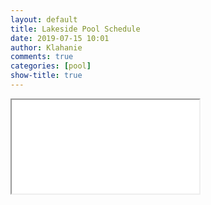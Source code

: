 ```yaml
---
layout: default
title: Lakeside Pool Schedule
date: 2019-07-15 10:01
author: Klahanie
comments: true
categories: [pool]
show-title: true
---
```

<iframe class="w-100 h-100" src="{{site.url}}/images/Lakeside Schedule.pdf"></iframe>

